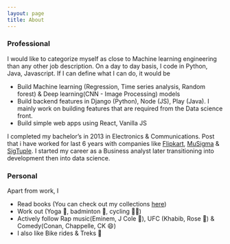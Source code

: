 ```yaml
---
layout: page
title: About
---
```


### [](#professional)Professional

I would like to categorize myself as close to Machine learning engineering than any other job description. On a day to day basis, I code in Python, Java, Javascript. If I can define what I can do, it would be

*   Build Machine learning (Regression, Time series analysis, Random forest) & Deep learning(CNN - Image Processing) models
*   Build backend features in Django (Python), Node (JS), Play (Java). I mainly work on building features that are required from the Data science front.
*   Build simple web apps using React, Vanilla JS

I completed my bachelor’s in 2013 in Electronics & Communications. Post that i have worked for last 6 years with companies like [Flipkart](https://www.flipkart.com/), [MuSigma](https://www.mu-sigma.com/) & [SigTuple](https://www.sigtuple.com/). I started my career as a Business analyst later transitioning into development then into data science.

### [](#personal)Personal

Apart from work, I

*   Read books (You can check out my collections [here](http://goodreads.com/vishwaovi))
*   Work out (Yoga 🧘, badminton 🏸, cycling 🚴‍♂️)
*   Actively follow Rap music(Eminem, J Cole 🤘), UFC (Khabib, Rose 👊) & Comedy(Conan, Chappelle, CK 😄)
*   I also like Bike rides & Treks 🙂
